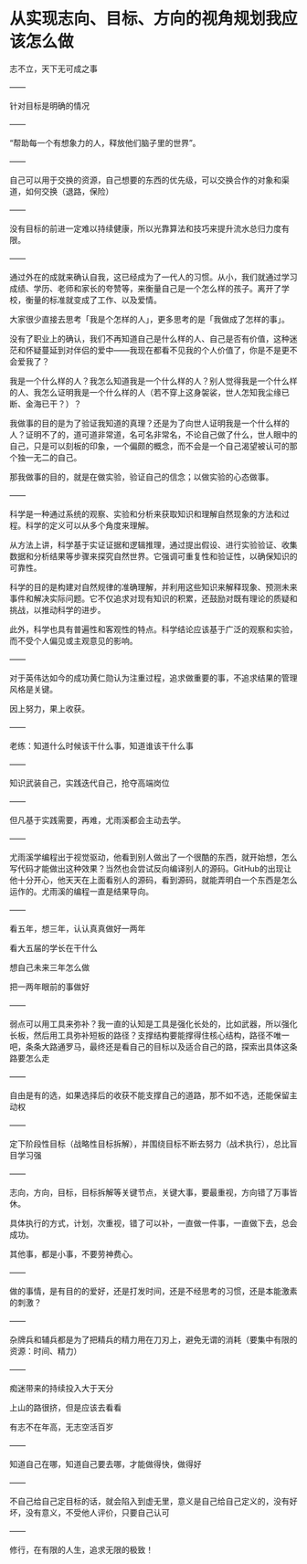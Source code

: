 # 从实现志向、目标、方向的视角规划我应该怎么做

志不立，天下无可成之事

——

针对目标是明确的情况

——

“帮助每一个有想象力的人，释放他们脑子里的世界”。

——

自己可以用于交换的资源，自己想要的东西的优先级，可以交换合作的对象和渠道，如何交换（退路，保险）

——

没有目标的前进一定难以持续健康，所以光靠算法和技巧来提升流水总归力度有限。

——

通过外在的成就来确认自我，这已经成为了一代人的习惯。从小，我们就通过学习成绩、学历、老师和家长的夸赞等，来衡量自己是一个怎么样的孩子。离开了学校，衡量的标准就变成了工作、以及爱情。

大家很少直接去思考「我是个怎样的人」，更多思考的是「我做成了怎样的事」。

没有了职业上的确认，我们不再知道自己是什么样的人、自己是否有价值，这种迷茫和怀疑蔓延到对伴侣的爱中——我现在都看不见我的个人价值了，你是不是更不会爱我了？

我是一个什么样的人？我怎么知道我是一个什么样的人？别人觉得我是一个什么样的人、我怎么证明我是一个什么样的人（若不穿上这身袈裟，世人怎知我尘缘已断、金海已干？）？

我做事的目的是为了验证我知道的真理？还是为了向世人证明我是一个什么样的人？证明不了的，道可道非常道，名可名非常名，不论自己做了什么，世人眼中的自己，只是可以刻板的印象，一个偏颇的概念，而不会是一个自己渴望被认可的那个独一无二的自己。

那我做事的目的，就是在做实验，验证自己的信念；以做实验的心态做事。

——

科学是一种通过系统的观察、实验和分析来获取知识和理解自然现象的方法和过程。科学的定义可以从多个角度来理解。

从方法上讲，科学基于实证证据和逻辑推理，通过提出假设、进行实验验证、收集数据和分析结果等步骤来探究自然世界。它强调可重复性和验证性，以确保知识的可靠性。

科学的目的是构建对自然规律的准确理解，并利用这些知识来解释现象、预测未来事件和解决实际问题。它不仅追求对现有知识的积累，还鼓励对既有理论的质疑和挑战，以推动科学的进步。

此外，科学也具有普遍性和客观性的特点。科学结论应该基于广泛的观察和实验，而不受个人偏见或主观意见的影响。

——

对于英伟达如今的成功黄仁勋认为注重过程，追求做重要的事，不追求结果的管理风格是关键。

因上努力，果上收获。

——

老练：知道什么时候该干什么事，知道谁该干什么事

——

知识武装自己，实践迭代自己，抢夺高端岗位

——

但凡基于实践需要，再难，尤雨溪都会主动去学。

——

尤雨溪学编程出于视觉驱动，他看到别人做出了一个很酷的东西，就开始想，怎么写代码才能做出这种效果？当然也会尝试反向编译别人的源码。GitHub的出现让他十分开心，他天天在上面看别人的源码，看到源码，就能弄明白一个东西是怎么运作的。尤雨溪的编程一直是结果导向。

——

看五年，想三年，认认真真做好一两年

看大五届的学长在干什么

想自己未来三年怎么做

把一两年眼前的事做好

——

弱点可以用工具来弥补？我一直的认知是工具是强化长处的，比如武器，所以强化长板，然后用工具弥补短板的路径？支撑结构要能撑得住核心结构，路径不唯一吧，条条大路通罗马，最终还是看自己的目标以及适合自己的路，探索出具体这条路要怎么走

——

自由是有的选，如果选择后的收获不能支撑自己的道路，那不如不选，还能保留主动权

——

定下阶段性目标（战略性目标拆解），并围绕目标不断去努力（战术执行），总比盲目学习强

——

志向，方向，目标，目标拆解等关键节点，关键大事，要最重视，方向错了万事皆休。

具体执行的方式，计划，次重视，错了可以补，一直做一件事，一直做下去，总会成功。

其他事，都是小事，不要劳神费心。

——

做的事情，是有目的的爱好，还是打发时间，还是不经思考的习惯，还是本能激素的刺激？

——

杂牌兵和辅兵都是为了把精兵的精力用在刀刃上，避免无谓的消耗（要集中有限的资源：时间、精力）

——

痴迷带来的持续投入大于天分

上山的路很挤，但是应该去看看

有志不在年高，无志空活百岁

——

知道自己在哪，知道自己要去哪，才能做得快，做得好

——

不自己给自己定目标的话，就会陷入到虚无里，意义是自己给自己定义的，没有好坏，没有意义，不受他人评价，只要自己认可

——

修行，在有限的人生，追求无限的极致！
